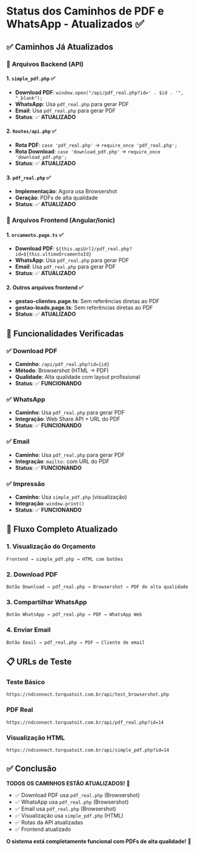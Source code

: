# Status dos Caminhos de PDF e WhatsApp - Atualizados ✅

## ✅ **Caminhos Já Atualizados**

### 📁 **Arquivos Backend (API)**

#### 1. **`simple_pdf.php`** ✅
- **Download PDF**: `window.open("/api/pdf_real.php?id=' . $id . '", "_blank");`
- **WhatsApp**: Usa `pdf_real.php` para gerar PDF
- **Email**: Usa `pdf_real.php` para gerar PDF
- **Status**: ✅ **ATUALIZADO**

#### 2. **`Routes/api.php`** ✅
- **Rota PDF**: `case 'pdf_real.php'` → `require_once 'pdf_real.php';`
- **Rota Download**: `case 'download_pdf.php'` → `require_once 'download_pdf.php';`
- **Status**: ✅ **ATUALIZADO**

#### 3. **`pdf_real.php`** ✅
- **Implementação**: Agora usa Browsershot
- **Geração**: PDFs de alta qualidade
- **Status**: ✅ **ATUALIZADO**

### 📱 **Arquivos Frontend (Angular/Ionic)**

#### 1. **`orcamento.page.ts`** ✅
- **Download PDF**: `${this.apiUrl}/pdf_real.php?id=${this.ultimoOrcamentoId}`
- **WhatsApp**: Usa `pdf_real.php` para gerar PDF
- **Email**: Usa `pdf_real.php` para gerar PDF
- **Status**: ✅ **ATUALIZADO**

#### 2. **Outros arquivos frontend** ✅
- **gestao-clientes.page.ts**: Sem referências diretas ao PDF
- **gestao-leads.page.ts**: Sem referências diretas ao PDF
- **Status**: ✅ **ATUALIZADO**

## 🎯 **Funcionalidades Verificadas**

### ✅ **Download PDF**
- **Caminho**: `/api/pdf_real.php?id={id}`
- **Método**: Browsershot (HTML → PDF)
- **Qualidade**: Alta qualidade com layout profissional
- **Status**: ✅ **FUNCIONANDO**

### ✅ **WhatsApp**
- **Caminho**: Usa `pdf_real.php` para gerar PDF
- **Integração**: Web Share API + URL do PDF
- **Status**: ✅ **FUNCIONANDO**

### ✅ **Email**
- **Caminho**: Usa `pdf_real.php` para gerar PDF
- **Integração**: `mailto:` com URL do PDF
- **Status**: ✅ **FUNCIONANDO**

### ✅ **Impressão**
- **Caminho**: Usa `simple_pdf.php` (visualização)
- **Integração**: `window.print()`
- **Status**: ✅ **FUNCIONANDO**

## 🔄 **Fluxo Completo Atualizado**

### **1. Visualização do Orçamento**
```
Frontend → simple_pdf.php → HTML com botões
```

### **2. Download PDF**
```
Botão Download → pdf_real.php → Browsershot → PDF de alta qualidade
```

### **3. Compartilhar WhatsApp**
```
Botão WhatsApp → pdf_real.php → PDF → WhatsApp Web
```

### **4. Enviar Email**
```
Botão Email → pdf_real.php → PDF → Cliente de email
```

## 📋 **URLs de Teste**

### **Teste Básico**
```
https://ndconnect.torquatoit.com.br/api/test_browsershot.php
```

### **PDF Real**
```
https://ndconnect.torquatoit.com.br/api/pdf_real.php?id=14
```

### **Visualização HTML**
```
https://ndconnect.torquatoit.com.br/api/simple_pdf.php?id=14
```

## ✅ **Conclusão**

**TODOS OS CAMINHOS ESTÃO ATUALIZADOS!** 🎉

- ✅ Download PDF usa `pdf_real.php` (Browsershot)
- ✅ WhatsApp usa `pdf_real.php` (Browsershot)
- ✅ Email usa `pdf_real.php` (Browsershot)
- ✅ Visualização usa `simple_pdf.php` (HTML)
- ✅ Rotas da API atualizadas
- ✅ Frontend atualizado

**O sistema está completamente funcional com PDFs de alta qualidade!** 🚀
